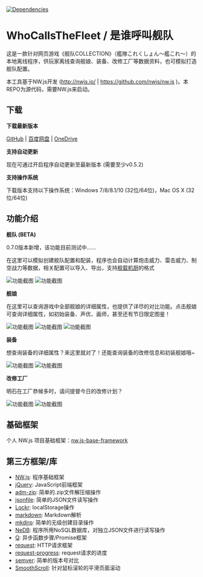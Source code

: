 [![Dependencies](https://david-dm.org/Diablohu/WhoCallsTheFleet.svg)](https://david-dm.org/Diablohu/WhoCallsTheFleet.svg)

# WhoCallsTheFleet / 是谁呼叫舰队

这是一款针对网页游戏《舰队COLLECTION》（艦隊これくしょん～艦これ～）的本地离线程序，供玩家离线查询舰娘、装备、改修工厂等数据资料，也可模拟打造舰队配置。

本工具基于NW.js开发 (http://nwjs.io/ | https://github.com/nwjs/nw.js )。本REPO为源代码，需要NW.js来启动。

## 下载

**下载最新版本**

[GitHub](https://github.com/Diablohu/WhoCallsTheFleet/releases) | [百度网盘](http://pan.baidu.com/s/1kT09CWJ#path=%252FWhoCallsTheFleet) | [OneDrive](http://1drv.ms/1LuUlMq)

**支持自动更新**

现在可通过开启程序自动更新至最新版本 (需要至少v0.5.2)

**支持操作系统**

下载版本支持以下操作系统：Windows 7/8/8.1/10 (32位/64位)，Mac OS X (32位/64位)

## 功能介绍

**舰队 (BETA)**

0.7.0版本新增，该功能目前测试中……

在这里可以模拟创建舰队配置和配装，程序也会自动计算炮击威力、雷击威力、制空战力等数据，相关配置可以导入、导出，支持[舰载机厨](http://www.kancolle-calc.net/deckbuilder.html)的格式

![功能截图](http://fleet.diablohu.com/assets/screenshots/feature-fleet-1.png)
![功能截图](http://fleet.diablohu.com/assets/screenshots/feature-fleet-2.png)

**舰娘**

在这里可以查询游戏中全部舰娘的详细属性，也提供了详尽的对比功能。点击舰娘可查询详细属性，如初始装备、声优、画师，甚至还有节日限定图鉴！

![功能截图](http://fleet.diablohu.com/assets/screenshots/feature-ships-1.png)
![功能截图](http://fleet.diablohu.com/assets/screenshots/feature-ships-2.png)
![功能截图](http://fleet.diablohu.com/assets/screenshots/feature-ships-3.png)

**装备**

想查询装备的详细属性？来这里就对了！还能查询装备的改修信息和初装舰娘哦~

![功能截图](http://fleet.diablohu.com/assets/screenshots/feature-equipments-1.png)
![功能截图](http://fleet.diablohu.com/assets/screenshots/feature-equipments-2.png)

**改修工厂**

明石在工厂恭候多时，请问提督今日的改修计划？

![功能截图](http://fleet.diablohu.com/assets/screenshots/feature-arsenal-1.png)
![功能截图](http://fleet.diablohu.com/assets/screenshots/feature-arsenal-2.png)

## 基础框架

个人 NW.js 项目基础框架：[nw.js-base-framework](https://github.com/Diablohu/nw.js-base-framework)

## 第三方框架/库

* [NW.js](https://github.com/nwjs/nw.js): 程序基础框架
* [jQuery](https://github.com/jquery/jquery): JavaScript前端框架
* [adm-zip](https://github.com/cthackers/adm-zip): 简单的.zip文件解压缩操作
* [jsonfile](https://github.com/jprichardson/node-jsonfile): 简单的JSON文件读写操作
* [Lockr](https://github.com/tsironis/lockr): localStorage操作
* [markdown](https://github.com/evilstreak/markdown-js): Markdown解析
* [mkdirp](https://www.npmjs.com/package/mkdirp): 简单的无级创建目录操作
* [NeDB](https://github.com/louischatriot/nedb): 程序所用NoSQL数据库，对独立JSON文件进行读写操作
* [Q](https://github.com/kriskowal/q): 异步函数步骤/Promise框架
* [request](https://github.com/request/request): HTTP请求框架
* [request-progress](https://github.com/request/request): request请求的进度
* [semver](https://github.com/npm/node-semver): 简单的版本号对比
* [SmoothScroll](https://github.com/galambalazs/smoothscroll): 针对鼠标滚轮的平滑页面滚动
